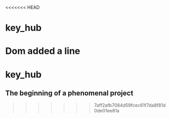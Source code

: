 <<<<<<< HEAD
# key_hub 

Dom added a line 
=======
# key_hub
## The beginning of a phenomenal project
>>>>>>> 7aff2afb7084d59fcec61f7da8f81d0de01ee81a
